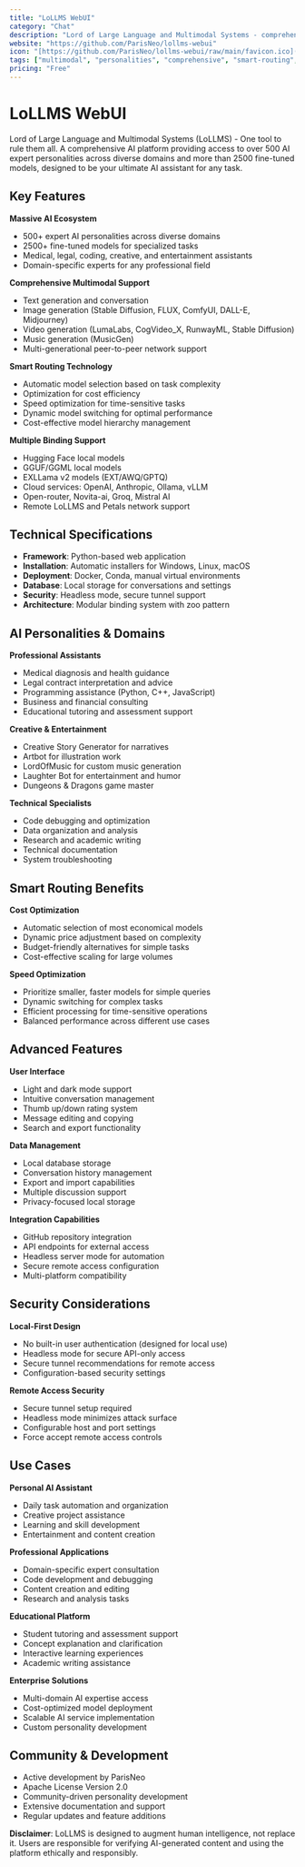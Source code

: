 ```yaml
---
title: "LoLLMS WebUI"
category: "Chat"
description: "Lord of Large Language and Multimodal Systems - comprehensive AI platform with 500+ expert personalities and 2500+ models"
website: "https://github.com/ParisNeo/lollms-webui"
icon: "[https://github.com/ParisNeo/lollms-webui/raw/main/favicon.ico](https://raw.githubusercontent.com/ParisNeo/lollms-webui/refs/heads/main/assets/logo.png)"
tags: ["multimodal", "personalities", "comprehensive", "smart-routing", "multiple-bindings"]
pricing: "Free"
---
```


# LoLLMS WebUI

Lord of Large Language and Multimodal Systems (LoLLMS) - One tool to rule them all. A comprehensive AI platform providing access to over 500 AI expert personalities across diverse domains and more than 2500 fine-tuned models, designed to be your ultimate AI assistant for any task.

## Key Features

**Massive AI Ecosystem**
- 500+ expert AI personalities across diverse domains
- 2500+ fine-tuned models for specialized tasks
- Medical, legal, coding, creative, and entertainment assistants
- Domain-specific experts for any professional field

**Comprehensive Multimodal Support**
- Text generation and conversation
- Image generation (Stable Diffusion, FLUX, ComfyUI, DALL-E, Midjourney)
- Video generation (LumaLabs, CogVideo_X, RunwayML, Stable Diffusion)
- Music generation (MusicGen)
- Multi-generational peer-to-peer network support

**Smart Routing Technology**
- Automatic model selection based on task complexity
- Optimization for cost efficiency
- Speed optimization for time-sensitive tasks
- Dynamic model switching for optimal performance
- Cost-effective model hierarchy management

**Multiple Binding Support**
- Hugging Face local models
- GGUF/GGML local models
- EXLLama v2 models (EXT/AWQ/GPTQ)
- Cloud services: OpenAI, Anthropic, Ollama, vLLM
- Open-router, Novita-ai, Groq, Mistral AI
- Remote LoLLMS and Petals network support

## Technical Specifications

- **Framework**: Python-based web application
- **Installation**: Automatic installers for Windows, Linux, macOS
- **Deployment**: Docker, Conda, manual virtual environments
- **Database**: Local storage for conversations and settings
- **Security**: Headless mode, secure tunnel support
- **Architecture**: Modular binding system with zoo pattern

## AI Personalities & Domains

**Professional Assistants**
- Medical diagnosis and health guidance
- Legal contract interpretation and advice
- Programming assistance (Python, C++, JavaScript)
- Business and financial consulting
- Educational tutoring and assessment support

**Creative & Entertainment**
- Creative Story Generator for narratives
- Artbot for illustration work
- LordOfMusic for custom music generation
- Laughter Bot for entertainment and humor
- Dungeons & Dragons game master

**Technical Specialists**
- Code debugging and optimization
- Data organization and analysis
- Research and academic writing
- Technical documentation
- System troubleshooting

## Smart Routing Benefits

**Cost Optimization**
- Automatic selection of most economical models
- Dynamic price adjustment based on complexity
- Budget-friendly alternatives for simple tasks
- Cost-effective scaling for large volumes

**Speed Optimization**
- Prioritize smaller, faster models for simple queries
- Dynamic switching for complex tasks
- Efficient processing for time-sensitive operations
- Balanced performance across different use cases


## Advanced Features

**User Interface**
- Light and dark mode support
- Intuitive conversation management
- Thumb up/down rating system
- Message editing and copying
- Search and export functionality

**Data Management**
- Local database storage
- Conversation history management
- Export and import capabilities
- Multiple discussion support
- Privacy-focused local storage

**Integration Capabilities**
- GitHub repository integration
- API endpoints for external access
- Headless server mode for automation
- Secure remote access configuration
- Multi-platform compatibility

## Security Considerations

**Local-First Design**
- No built-in user authentication (designed for local use)
- Headless mode for secure API-only access
- Secure tunnel recommendations for remote access
- Configuration-based security settings

**Remote Access Security**
- Secure tunnel setup required
- Headless mode minimizes attack surface
- Configurable host and port settings
- Force accept remote access controls

## Use Cases

**Personal AI Assistant**
- Daily task automation and organization
- Creative project assistance
- Learning and skill development
- Entertainment and content creation

**Professional Applications**
- Domain-specific expert consultation
- Code development and debugging
- Content creation and editing
- Research and analysis tasks

**Educational Platform**
- Student tutoring and assessment support
- Concept explanation and clarification
- Interactive learning experiences
- Academic writing assistance

**Enterprise Solutions**
- Multi-domain AI expertise access
- Cost-optimized model deployment
- Scalable AI service implementation
- Custom personality development

## Community & Development

- Active development by ParisNeo
- Apache License Version 2.0
- Community-driven personality development
- Extensive documentation and support
- Regular updates and feature additions

**Disclaimer**: LoLLMS is designed to augment human intelligence, not replace it. Users are responsible for verifying AI-generated content and using the platform ethically and responsibly.
